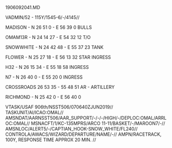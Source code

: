 1906092041.MD

VADMIN/52 - 115Y/1545-6/-/4145//


MADISON - N 26 51 0	- E 56 39 0
BULLS

OMAM13R - N 24 14 27	- E 54 32 12
T/O

SNOWWHITE - N 24 42 48	- E 55 37 23
TANK

FLOWER - N 25 27 18	- E 56 13 32
STAR INGRESS

H32 - N 26 15 34	- E 55 18 58
INGRESS

N7 - N 26 40 0	- E 55 20 0
INGRESS

CROSSROADS 26 53 35 - 55 48 51
AR - ARTILLERY

RICHMOND - N 25 42 0	- E 56 40 0


VTASK/USAF 906th/NSST506/070640ZJUN2019//
TASKUNIT/AI/ICAO:OMAL//
AMSNDAT/AARNSST506/AAR_SUPPORT/-/-/-/HIGH/-/DEPLOC:OMAL/ARRLOC:OMAL//
MSNACFT/1/KC-135MPRS/ARCO 11-11/BASKET/-/MAROON7/-//
AMSNLOC/ALERT5/-/CAPTIAN_HOOK-SNOW_WHITE/FL240//
CONTROLA/AWACS/WIZARD/DEPARTURE/NAME/-//
AMPN/RACETRACK, 100Y, RESPONSE TIME APPROX 20 MIN.
//